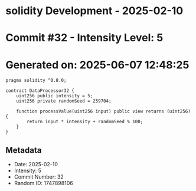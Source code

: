 ﻿# solidity Development - 2025-02-10
# Commit #32 - Intensity Level: 5
# Generated on: 2025-06-07 12:48:25
```solidity
pragma solidity ^0.8.0;

contract DataProcessor32 {
    uint256 public intensity = 5;
    uint256 private randomSeed = 259704;

    function processValue(uint256 input) public view returns (uint256) {
        return input * intensity + randomSeed % 100;
    }
}
```
## Metadata
- Date: 2025-02-10
- Intensity: 5
- Commit Number: 32
- Random ID: 1747898106
